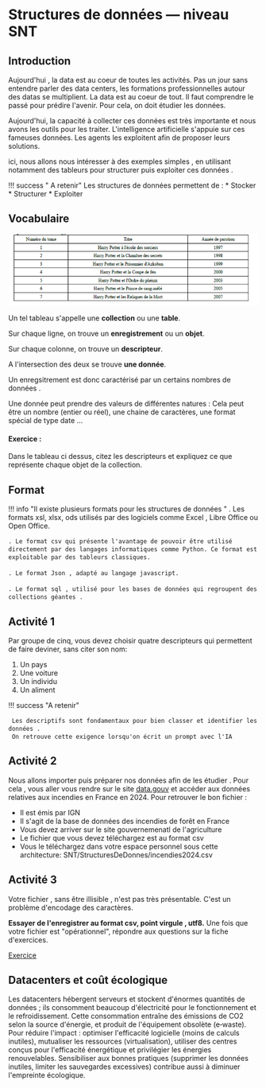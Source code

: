 # Structures de données — niveau SNT
<base target="_blank">

## Introduction

Aujourd'hui , la data est au coeur de toutes les activités. Pas un jour sans entendre parler des data centers, les formations professionnelles autour des datas se multiplient. La data est au coeur de tout.
Il faut comprendre le passé pour prédire l'avenir. Pour cela, on doit étudier les données.

Aujourd'hui, la capacité à collecter ces données est très importante et nous avons les outils pour les traiter. 
L'intelligence artificielle s'appuie sur ces fameuses données. Les agents les exploitent afin de proposer leurs solutions. 

ici, nous allons nous intéresser à des exemples simples , en utilisant notamment des tableurs pour structurer puis exploiter ces données .

!!! success  " A retenir"
    Les structures de données permettent de :
    * Stocker
    * Structurer
    * Exploiter 


## Vocabulaire 
![alt text](exempleTable.png)

Un tel tableau s'appelle une **collection** ou une **table**.

Sur chaque ligne, on trouve un **enregistrement** ou un **objet**. 

Sur chaque colonne, on trouve un **descripteur**.

A l'intersection des deux se trouve **une donnée**.

Un enregsitrement est donc caractérisé par un certains nombres de données .

Une donnée peut prendre des valeurs de différentes natures : Cela peut être un nombre (entier ou réel), une chaine de caractères, une format spécial de type date ...

#### Exercice :
Dans le tableau ci dessus, citez les descripteurs  et expliquez ce que représente chaque objet de la collection.


## Format 


!!! info "Il existe plusieurs formats pour les structures de données "
    . Les formats xsl, xlsx, ods utilisés par des logiciels comme Excel , Libre Office ou Open Office.

    . Le format csv qui présente l'avantage de pouvoir être utilisé directement par des langages informatiques comme Python. Ce format est exploitable par des tableurs classiques.

    . Le format Json , adapté au langage javascript.

    . Le format sql , utilisé pour les bases de données qui regroupent des collections géantes .

## Activité 1

Par groupe de cinq, vous devez choisir quatre descripteurs qui permettent de faire deviner, sans citer son nom:

1. Un pays
2. Une voiture
3. Un individu
4. Un aliment

 
!!! success "A retenir"

     Les descriptifs sont fondamentaux pour bien classer et identifier les données .
     On retrouve cette exigence lorsqu'on écrit un prompt avec l'IA 


## Activité 2

Nous allons importer puis préparer nos données afin de les étudier .
Pour cela , vous aller vous rendre sur le site [data.gouv](<https://www.data.gouv.fr/>) et accéder aux données relatives aux incendies en France en 2024.
Pour retrouver le bon fichier :


  * Il est émis par IGN
  * Il s'agit de la base de données des incendies de forêt en France 
  * Vous devez arriver sur le site gouvernemenatl de l'agriculture
  * Le fichier que vous devez téléchargez est au format csv
  * Vous le téléchargez dans votre espace personnel  sous cette architecture:
 SNT/StructuresDeDonnes/incendies2024.csv


## Activité 3
 Votre fichier , sans être illisible , n'est pas très présentable. C'est un problème d'encodage des caractères.
 
  **Essayer de l'enregistrer au format csv, point virgule , utf8.**
 Une fois que votre fichier est "opérationnel", répondre aux questions sur la fiche d'exercices.

[Exercice ](Exercice.pdf)





## Datacenters et coût écologique
Les datacenters hébergent serveurs et stockent d'énormes quantités de données ; ils consomment beaucoup d'électricité pour le fonctionnement et le refroidissement. Cette consommation entraîne des émissions de CO2 selon la source d'énergie, et produit de l'équipement obsolète (e‑waste). Pour réduire l'impact : optimiser l'efficacité logicielle (moins de calculs inutiles), mutualiser les ressources (virtualisation), utiliser des centres conçus pour l'efficacité énergétique et privilégier les énergies renouvelables. Sensibiliser aux bonnes pratiques (supprimer les données inutiles, limiter les sauvegardes excessives) contribue aussi à diminuer l'empreinte écologique.


